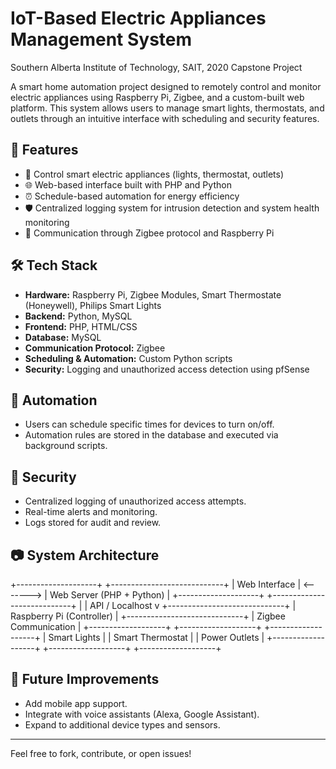# IoT-Based Electric Appliances Management System

Southern Alberta Institute of Technology, SAIT, 2020 Capstone Project

A smart home automation project designed to remotely control and monitor electric appliances using Raspberry Pi, Zigbee, and a custom-built web platform. This system allows users to manage smart lights, thermostats, and outlets through an intuitive interface with scheduling and security features.

## 🚀 Features

- 🔌 Control smart electric appliances (lights, thermostat, outlets)
- 🌐 Web-based interface built with PHP and Python
- ⏰ Schedule-based automation for energy efficiency
- 🛡️ Centralized logging system for intrusion detection and system health monitoring
- 📡 Communication through Zigbee protocol and Raspberry Pi

## 🛠️ Tech Stack

- **Hardware:** Raspberry Pi, Zigbee Modules, Smart Thermostate (Honeywell), Philips Smart Lights
- **Backend:** Python, MySQL  
- **Frontend:** PHP, HTML/CSS  
- **Database:** MySQL  
- **Communication Protocol:** Zigbee  
- **Scheduling & Automation:** Custom Python scripts  
- **Security:** Logging and unauthorized access detection using pfSense

## 📅 Automation

- Users can schedule specific times for devices to turn on/off.
- Automation rules are stored in the database and executed via background scripts.

## 🔐 Security

- Centralized logging of unauthorized access attempts.
- Real-time alerts and monitoring.
- Logs stored for audit and review.

## 📷 System Architecture

+--------------------+             +----------------------------+
|  Web Interface     |  <------->  |  Web Server (PHP + Python) |
+--------------------+             +----------------------------+
                                             |
                                             | API / Localhost
                                             v
                                +-----------------------------+
                                |      Raspberry Pi (Controller) |
                                +-----------------------------+
                                             |
                                        Zigbee Communication
                                             |
       +-------------------+     +-------------------+     +-------------------+
       |  Smart Lights     |     | Smart Thermostat  |     |  Power Outlets    |
       +-------------------+     +-------------------+     +-------------------+


## 📌 Future Improvements

- Add mobile app support.
- Integrate with voice assistants (Alexa, Google Assistant).
- Expand to additional device types and sensors.

---

Feel free to fork, contribute, or open issues!
